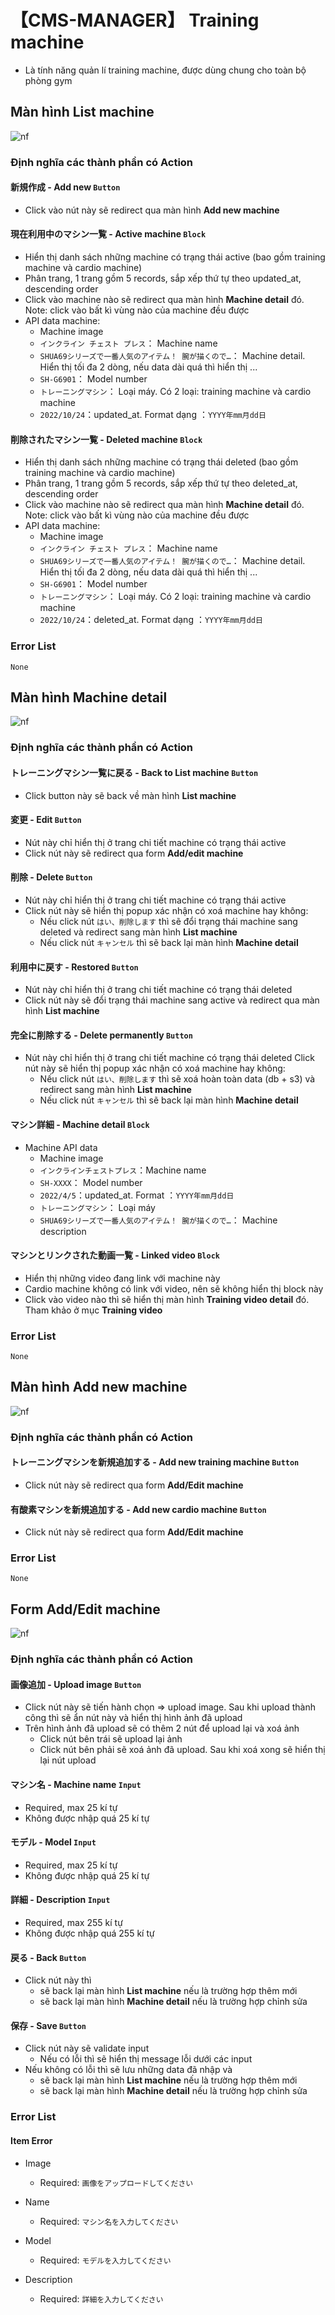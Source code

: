 # 【CMS-MANAGER】 **Training machine** 

- Là tính năng quản lí training machine, được dùng chung cho toàn bộ phòng gym

## Màn hình **List machine**

![nf](image/jp/cms/303/training-machine-list.png)

### Định nghĩa các thành phần có Action 

#### 新規作成 - Add new `Button`

- Click vào nút này sẽ redirect qua màn hình **Add new machine** 

#### 現在利用中のマシン一覧 - Active machine `Block`

- Hiển thị danh sách những machine có trạng thái active (bao gồm training machine và cardio machine)
- Phân trang, 1 trang gồm 5 records, sắp xếp thứ tự theo updated_at, descending order
- Click vào machine nào sẽ redirect qua màn hình **Machine detail** đó. Note: click vào bất kì vùng nào của machine đều được
- API data machine:
    - Machine image
    - `インクライン チェスト プレス`： Machine name
    - `SHUA69シリーズで一番人気のアイテム！ 腕が描くので…`： Machine detail. Hiển thị tối đa 2 dòng, nếu data dài quá thì hiển thị ...
    - `SH-G6901`： Model number
    - `トレーニングマシン`： Loại máy. Có 2 loại: training machine và cardio machine
    - `2022/10/24`：updated_at. Format dạng ：`YYYY年mm月dd日`
     
#### 削除されたマシン一覧 - Deleted machine `Block`

- Hiển thị danh sách những machine có trạng thái deleted (bao gồm training machine và cardio machine)
- Phân trang, 1 trang gồm 5 records, sắp xếp thứ tự theo deleted_at, descending order
- Click vào machine nào sẽ redirect qua màn hình **Machine detail** đó. Note: click vào bất kì vùng nào của machine đều được
- API data machine:
    - Machine image
    - `インクライン チェスト プレス`： Machine name
    - `SHUA69シリーズで一番人気のアイテム！ 腕が描くので…`： Machine detail. Hiển thị tối đa 2 dòng, nếu data dài quá thì hiển thị ...
    - `SH-G6901`： Model number
    - `トレーニングマシン`： Loại máy. Có 2 loại: training machine và cardio machine
    - `2022/10/24`：deleted_at. Format dạng ：`YYYY年mm月dd日`

### Error List

`None`

## Màn hình **Machine detail**

![nf](image/jp/cms/303/training-machine-detail.png)

### Định nghĩa các thành phần có Action 

#### トレーニングマシン一覧に戻る - Back to List machine `Button`

- Click button này sẽ back về màn hình **List machine** 

#### 変更 - Edit `Button`

- Nút này chỉ hiển thị ở trang chi tiết machine có trạng thái active
- Click nút này sẽ redirect qua form **Add/edit machine** 

#### 削除 - Delete `Button`

- Nút này chỉ hiển thị ở trang chi tiết machine có trạng thái active
- Click nút này sẽ hiển thị popup xác nhận có xoá machine hay không:
   - Nếu click nút `はい、削除します` thì sẽ đổi trạng thái machine sang deleted và redirect sang màn hình  **List machine** 
   - Nếu click nút `キャンセル` thì sẽ back lại màn hình  **Machine detail** 

#### 利用中に戻す - Restored `Button`

- Nút này chỉ hiển thị ở trang chi tiết machine có trạng thái deleted
- Click nút này sẽ đổi trạng thái machine sang active và redirect qua màn hình **List machine** 

#### 完全に削除する - Delete permanently `Button`

- Nút này chỉ hiển thị ở trang chi tiết machine có trạng thái deleted
Click nút này sẽ hiển thị popup xác nhận có xoá machine hay không:
   - Nếu click nút `はい、削除します` thì sẽ xoá hoàn toàn data (db + s3) và redirect sang màn hình  **List machine** 
   - Nếu click nút `キャンセル` thì sẽ back lại màn hình  **Machine detail** 

#### マシン詳細 - Machine detail `Block`

- Machine API data
    - Machine image
    - `インクラインチェストプレス`：Machine name
    - `SH-XXXX`： Model number
    - `2022/4/5`：updated_at. Format ：`YYYY年mm月dd日`
    - `トレーニングマシン`： Loại máy
    - `SHUA69シリーズで一番人気のアイテム！ 腕が描くので…`： Machine description
     
#### マシンとリンクされた動画一覧 - Linked video `Block`

- Hiển thị những video đang link với machine này
- Cardio machine không có link với video, nên sẽ không hiển thị block này
- Click vào video nào thì sẽ hiển thị màn hình **Training video detail** đó. Tham khảo ở mục **Training video**

### Error List

`None`

## Màn hình **Add new machine**

![nf](image/jp/cms/303/add-new-machine.png)

### Định nghĩa các thành phần có Action 

#### トレーニングマシンを新規追加する - Add new training machine `Button`

- Click nút này sẽ redirect qua form **Add/Edit machine** 

#### 有酸素マシンを新規追加する - Add new cardio machine `Button`

- Click nút này sẽ redirect qua form **Add/Edit machine**

### Error List

`None`

## Form **Add/Edit machine**

![nf](image/jp/cms/303/add-edit-machine-form.png)

### Định nghĩa các thành phần có Action 

#### 画像追加 - Upload image `Button`

- Click nút này sẽ tiến hành chọn => upload image. Sau khi upload thành công thì sẽ ẩn nút này và hiển thị hình ảnh đã upload
- Trên hình ảnh đã upload sẽ có thêm 2 nút để upload lại và xoá ảnh
    - Click nút bên trái sẽ upload lại ảnh
    - Click nút bên phải sẽ xoá ảnh đã upload. Sau khi xoá xong sẽ hiển thị lại nút upload

#### マシン名 - Machine name `Input`

- Required, max 25 kí tự
- Không được nhập quá 25 kí tự

#### モデル - Model `Input`

- Required, max 25 kí tự
- Không được nhập quá 25 kí tự

#### 詳細 - Description `Input`

- Required, max 255 kí tự
- Không được nhập quá 255 kí tự

#### 戻る - Back `Button`

- Click nút này thì 
    - sẽ back lại màn hình **List machine** nếu là trường hợp thêm mới
    - sẽ back lại màn hình **Machine detail** nếu là trường hợp chỉnh sửa

#### 保存 - Save `Button`

- Click nút này sẽ validate input
    - Nếu có lỗi thì sẽ hiển thị message lỗi dưới các input
- Nếu không có lỗi thì sẽ lưu những data đã nhập và 
    - sẽ back lại màn hình **List machine** nếu là trường hợp thêm mới
    - sẽ back lại màn hình **Machine detail** nếu là trường hợp chỉnh sửa

### Error List

#### Item Error

- Image
    - Required: `画像をアップロードしてください`

- Name
    - Required: `マシン名を入力してください`

- Model
    - Required: `モデルを入力してください`

- Description
    - Required: `詳細を入力してください`
